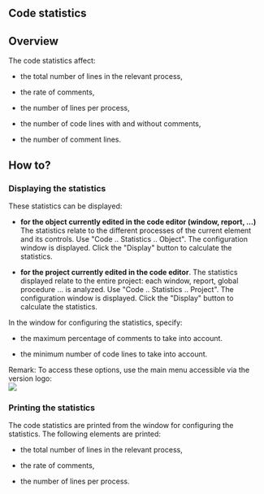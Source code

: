
## Code statistics 
			



<a name="NOTE1"></a>
<a name="NOTE1_1"></a>


## Overview
<a name="overview_ELTTEXTE000105"></a>
The code statistics affect:

- the total number of lines in the relevant process, 

- the rate of comments, 

- the number of lines per process, 

- the number of code lines with and without comments, 

- the number of comment lines.




<a name="NOTE2"></a>
<a name="NOTE2_1"></a>


## How to?
<a name="how_ELTTEXTE000129"></a>


### Displaying the statistics
<a name="displaying_the_statistics_ELTPARAGRAPHE000024"></a>

These statistics can be displayed:

- **for the object currently edited in the code editor (window, report, ...)**
	The statistics relate to the different processes of the current element and its controls. 
	Use "Code .. Statistics .. Object". The configuration window is displayed. Click the "Display" button to calculate the statistics.

- **for the project currently edited in the code editor**. 
	The statistics displayed relate to the entire project: each window, report, global procedure ... is analyzed. 
	Use "Code .. Statistics .. Project". The configuration window is displayed. Click the "Display" button to calculate the statistics.




In the window for configuring the statistics, specify:

- the maximum percentage of comments to take into account.

- the minimum number of code lines to take into account.




Remark: To access these options, use the main menu accessible via the version logo: <br>![](https://doc.pcsoft.fr/en-US/images/image.awp?langid=3&name=Ruban_logo_menu17.gif)

<a name="NOTE2_2"></a>


### Printing the statistics
<a name="printing_the_statistics_ELTPARAGRAPHE000052"></a>

The code statistics are printed from the window for configuring the statistics. The following elements are printed:

- the total number of lines in the relevant process, 

- the rate of comments, 

- the number of lines per process.





